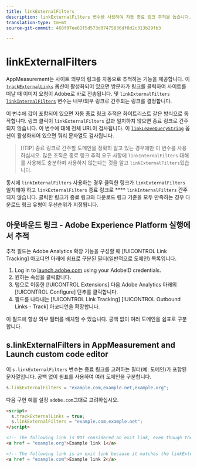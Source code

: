 ```yaml
---
title: linkExternalFilters
description: linkExternalFilters 변수를 사용하여 자동 종료 링크 추적을 돕습니다.
translation-type: tm+mt
source-git-commit: 468f97ee61f5d573d07475836df8d2c313b29fb3

---
```



# linkExternalFilters

AppMeasurement는 사이트 외부의 링크를 자동으로 추적하는 기능을 제공합니다. 이 [`trackExternalLinks`](trackexternallinks.md) 옵션이 활성화되어 있으면 방문자가 링크를 클릭하여 사이트를 떠날 때 이미지 요청이 Adobe로 바로 전송됩니다. 및 `linkExternalFilters` [`linkInternalFilters`](linkinternalfilters.md) 변수는 내부/외부 링크로 간주되는 링크를 결정합니다.

이 변수에 값이 포함되어 있으면 자동 종료 링크 추적은 화이트리스트 같은 방식으로 동작합니다. 링크 클릭이 `linkExternalFilters` 값과 일치하지 않으면 종료 링크로 간주되지 않습니다. 이 변수에 대해 전체 URL이 검사됩니다. 이 [`linkLeaveQueryString`](linkleavequerystring.md) 옵션이 활성화되어 있으면 쿼리 문자열도 검사됩니다.

> [!TIP] 종료 링크로 간주할 도메인을 정확히 알고 있는 경우에만 이 변수를 사용하십시오. 많은 조직은 종료 링크 추적 요구 사항에 `linkInternalFilters` 대해 를 사용해도 충분하며 사용하지 않는다는 것을 알고 `linkExternalFilters`있습니다.

동시에 `linkInternalFilters` 사용하는 경우 클릭한 링크가 `linkExternalFilters` 일치해야 하고 `linkExternalFilters` 종료 링크로 **** `linkInternalFilters` 간주되지 않습니다. 클릭한 링크가 종료 링크와 다운로드 링크 기준을 모두 만족하는 경우 다운로드 링크 유형이 우선순위가 지정됩니다.

## 아웃바운드 링크 - Adobe Experience Platform 실행에서 추적

추적 필드는 Adobe Analytics 확장 기능을 구성할 때 [!UICONTROL Link Tracking] 아코디언 아래에 쉼표로 구분된 필터(일반적으로 도메인) 목록입니다.

1. Log in to [launch.adobe.com](https://launch.adobe.com) using your AdobeID credentials.
2. 원하는 속성을 클릭합니다.
3. 탭으로 이동한 [!UICONTROL Extensions] 다음 Adobe Analytics 아래의 [!UICONTROL Configure] 단추를 클릭합니다.
4. 필드를 나타내는 [!UICONTROL Link Tracking] [!UICONTROL Outbound Links - Track] 아코디언을 확장합니다.

이 필드에 항상 외부 필터를 배치할 수 있습니다. 공백 없이 여러 도메인을 쉼표로 구분합니다.

## s.linkExternalFilters in AppMeasurement and Launch custom code editor

이 `s.linkExternalFilters` 변수는 종료 링크를 고려하는 필터(예: 도메인)가 포함된 문자열입니다. 공백 없이 쉼표를 사용하여 여러 도메인을 구분합니다.

```js
s.linkExternalFilters = "example.com,example.net,example.org";
```

다음 구현 예를 설정 `adobe.com`그대로 고려하십시오.

```html
<script>
  s.trackExternalLinks = true;
  s.linkExternalFilters = "example.com,example.net";
</script>

<!-- The following link is NOT considered an exit link, even though the link is outside adobe.com -->
<a href = "example.org">Example link 1</a>

<!-- The following link is an exit link because it matches the linkExternalFilters whitelist -->
<a href = "example.com">Example link 2</a>
```
